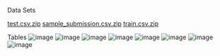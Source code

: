Data Sets

[test.csv.zip](https://github.com/turkan-risvan/ekoagropython/files/15442445/test.csv.zip)
[sample_submission.csv.zip](https://github.com/turkan-risvan/ekoagropython/files/15442449/sample_submission.csv.zip)
[train.csv.zip](https://github.com/turkan-risvan/ekoagropython/files/15442446/train.csv.zip)

Tables
![image](https://github.com/turkan-risvan/ekoagropython/assets/78659151/548329b0-2847-4579-b1c2-c9c3968dfc12)
![image](https://github.com/turkan-risvan/ekoagropython/assets/78659151/333f2bd5-4e70-4288-af86-8c0e5f8bc357)
![image](https://github.com/turkan-risvan/ekoagropython/assets/78659151/c0e925f0-ed10-449c-b0de-e385e888e401)
![image](https://github.com/turkan-risvan/ekoagropython/assets/78659151/34b2c47a-72ae-43ef-8e7c-5fdcc7537552)
![image](https://github.com/turkan-risvan/ekoagropython/assets/78659151/5e66aa55-a381-48fe-b801-f5da0c918a7a)
![image](https://github.com/turkan-risvan/ekoagropython/assets/78659151/deede749-82e9-48d7-a7aa-3cc5f1584e12)
![image](https://github.com/turkan-risvan/ekoagropython/assets/78659151/dca55fc0-1dbf-4959-bd16-7c7c5c759281)
![image](https://github.com/turkan-risvan/ekoagropython/assets/78659151/55b1f240-b9cb-42ef-9391-a384ecfa615c)



